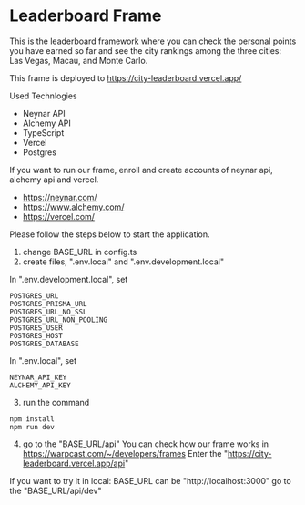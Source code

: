# Leaderboard Frame

This is the leaderboard framework where you can check the personal points you have earned so far and see the city rankings among the three cities: Las Vegas, Macau, and Monte Carlo.

This frame is deployed to https://city-leaderboard.vercel.app/

Used Technlogies

- Neynar API
- Alchemy API
- TypeScript
- Vercel
- Postgres

If you want to run our frame, enroll and create accounts of neynar api, alchemy api and vercel.

- https://neynar.com/
- https://www.alchemy.com/
- https://vercel.com/

Please follow the steps below to start the application.

1. change BASE_URL in config.ts
2. create files, ".env.local" and ".env.development.local"

In ".env.development.local", set

```
POSTGRES_URL
POSTGRES_PRISMA_URL
POSTGRES_URL_NO_SSL
POSTGRES_URL_NON_POOLING
POSTGRES_USER
POSTGRES_HOST
POSTGRES_DATABASE
```

In ".env.local", set

```
NEYNAR_API_KEY
ALCHEMY_API_KEY
```

3. run the command

```
npm install
npm run dev
```

4. go to the "BASE_URL/api"
You can check how our frame works in https://warpcast.com/~/developers/frames
Enter the "https://city-leaderboard.vercel.app/api" 

If you want to try it in local:
BASE_URL can be "http://localhost:3000"
go to the "BASE_URL/api/dev"